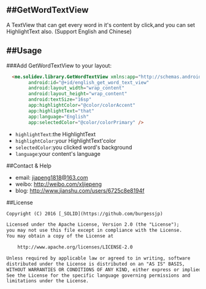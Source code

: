 ##GetWordTextView
---
A TextView that can get every word in it's content by click,and you can set HighlightText also.
(Support English and Chinese)

##Usage
---
###Add GetWordTextView to your layout:
```html
  <me.solidev.library.GetWordTextView xmlns:app="http://schemas.android.com/apk/res-auto"
        android:id="@+id/english_get_word_text_view"
        android:layout_width="wrap_content"
        android:layout_height="wrap_content"
        android:textSize="16sp"
        app:highlightColor="@color/colorAccent"
        app:highlightText="that"
        app:language="English"
        app:selectedColor="@color/colorPrimary" />
```
- <code>highlightText</code>:the HighlightText
- <code>highlightColor</code>:your HighlightText'color
- <code>selectedColor</code>:you clicked word's background
- <code>language</code>:your content's language


##Contact & Help

- email: jiapeng1818@163.com
- weibo: http://weibo.com/xljiepeng
- blog: http://www.jianshu.com/users/6725c8e8194f

##License
```html
Copyright (C) 2016 [_SOLID](https://github.com/burgessjp)

Licensed under the Apache License, Version 2.0 (the "License");
you may not use this file except in compliance with the License.
You may obtain a copy of the License at

    http://www.apache.org/licenses/LICENSE-2.0

Unless required by applicable law or agreed to in writing, software
distributed under the License is distributed on an "AS IS" BASIS,
WITHOUT WARRANTIES OR CONDITIONS OF ANY KIND, either express or implied.
See the License for the specific language governing permissions and
limitations under the License.
```
